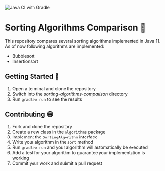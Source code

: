 ![Java CI with Gradle](https://github.com/felix-steiner/sorting-algorithms-comparison/actions/workflows/gradle.yml/badge.svg)
# Sorting Algorithms Comparison 🔬
This repository compares several sorting algorithms implemented in Java 11. As of now following algorithms are implemented:
- Bubblesort
- Insertionsort

## Getting Started 🚀
1. Open a terminal and clone the repository
2. Switch into the _sorting-algorithms-comparison_ directory
3. Run `gradlew run` to see the results

## Contributing 😄
1. Fork and clone the repository
2. Create a new class in the `algorithms` package
3. Implement the `SortingAlgorithm` interface
4. Write your algorithm in the `sort` method
5. Run `gradlew run` and your algorithm will automatically be executed
6. Add a test for your algorithm to guarantee your implementation is working 
6. Commit your work and submit a pull request
